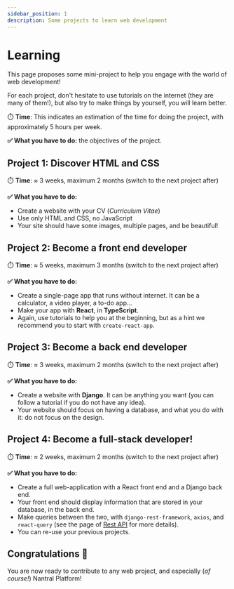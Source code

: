 ```yaml
---
sidebar_position: 1
description: Some projects to learn web development
---
```


# Learning

This page proposes some mini-project to help you engage with the world of
web development!

For each project, don't hesitate to use tutorials on the internet
(they are many of them!), but also try to make things by yourself,
you will learn better.

⏱️ **Time**: This indicates an estimation of the time for doing the project,
with approximately 5 hours per week.

**✅ What you have to do:** the objectives of the project.

## Project 1: Discover HTML and CSS

⏱️ **Time**: ≈ 3 weeks, maximum 2 months (switch to the next project after)

**✅ What you have to do:**

- Create a website with your CV (_Curriculum Vitae_)
- Use only HTML and CSS, no JavaScript
- Your site should have some images, multiple pages, and be beautiful!

## Project 2: Become a front end developer

⏱️ **Time**: ≈ 5 weeks, maximum 3 months (switch to the next project after)

**✅ What you have to do:**

- Create a single-page app that runs without internet. It can be a calculator, a video
  player, a to-do app...
- Make your app with **React**, in **TypeScript**.
- Again, use tutorials to help you at the beginning, but as a hint we recommend
  you to start with `create-react-app`.

## Project 3: Become a back end developer

⏱️ **Time**: ≈ 3 weeks, maximum 2 months (switch to the next project after)

**✅ What you have to do:**

- Create a website with **Django**. It can be anything you want (you can follow
  a tutorial if you do not have any idea).
- Your website should focus on having a database, and what you do with it: do
  not focus on the design.

## Project 4: Become a full-stack developer!

⏱️ **Time**: ≈ 2 weeks, maximum 2 months (switch to the next project after)

**✅ What you have to do:**

- Create a full web-application with a React front end and a Django back end.
- Your front end should display information that are stored in your database,
  in the back end.
- Make queries between the two, with `django-rest-framework`, `axios`, and
  `react-query` (see the page of [Rest API](/dev/guides/rest-api.md) for more
  details).
- You can re-use your previous projects.

## Congratulations 🥳

You are now ready to contribute to any web project, and especially
(_of course!_) Nantral Platform!
